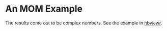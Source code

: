 # An MOM Example

The results come out to be complex numbers. See the example in [nbviewr](https://nbviewer.jupyter.org/github/yc14e/complex-mom-example/tree/main/merton_mom.ipynb). 
